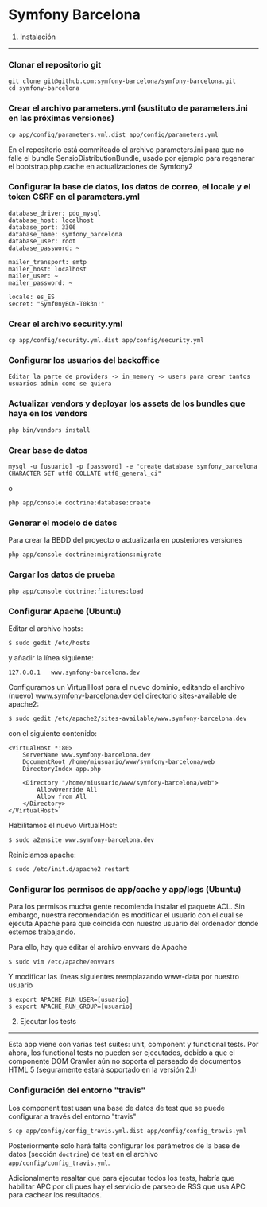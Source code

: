 Symfony Barcelona
==============

1) Instalación
--------------------------------

### Clonar el repositorio git

    git clone git@github.com:symfony-barcelona/symfony-barcelona.git
	cd symfony-barcelona

### Crear el archivo parameters.yml (sustituto de parameters.ini en las próximas versiones)

	cp app/config/parameters.yml.dist app/config/parameters.yml

En el repositorio está commiteado el archivo parameters.ini para que no falle el bundle SensioDistributionBundle, usado por ejemplo para regenerar el bootstrap.php.cache en actualizaciones de Symfony2

### Configurar la base de datos, los datos de correo, el locale y el token CSRF en el parameters.yml

    database_driver: pdo_mysql
    database_host: localhost
    database_port: 3306
    database_name: symfony_barcelona
    database_user: root
    database_password: ~

    mailer_transport: smtp
    mailer_host: localhost
    mailer_user: ~
    mailer_password: ~

    locale: es_ES
    secret: "Symf0nyBCN-T0k3n!"

### Crear el archivo security.yml

    cp app/config/security.yml.dist app/config/security.yml

### Configurar los usuarios del backoffice

    Editar la parte de providers -> in_memory -> users para crear tantos usuarios admin como se quiera

### Actualizar vendors y deployar los assets de los bundles que haya en los vendors

	php bin/vendors install

### Crear base de datos

	mysql -u [usuario] -p [password] -e "create database symfony_barcelona CHARACTER SET utf8 COLLATE utf8_general_ci"

o

	php app/console doctrine:database:create

### Generar el modelo de datos

Para crear la BBDD del proyecto o actualizarla en posteriores versiones

	php app/console doctrine:migrations:migrate

### Cargar los datos de prueba

	php app/console doctrine:fixtures:load

### Configurar Apache (Ubuntu)

Editar el archivo hosts:

	$ sudo gedit /etc/hosts

y añadir la línea siguiente:

	127.0.0.1   www.symfony-barcelona.dev

Configuramos un VirtualHost para el nuevo dominio, editando el archivo (nuevo) www.symfony-barcelona.dev del directorio sites-available de apache2:

	$ sudo gedit /etc/apache2/sites-available/www.symfony-barcelona.dev

con el siguiente contenido:

	<VirtualHost *:80>
		ServerName www.symfony-barcelona.dev
		DocumentRoot /home/miusuario/www/symfony-barcelona/web
		DirectoryIndex app.php

		<Directory "/home/miusuario/www/symfony-barcelona/web">
	  		AllowOverride All
	  		Allow from All
		</Directory>
	</VirtualHost>

Habilitamos el nuevo VirtualHost:

	$ sudo a2ensite www.symfony-barcelona.dev

Reiniciamos apache:

	$ sudo /etc/init.d/apache2 restart

### Configurar los permisos de app/cache y app/logs (Ubuntu)

Para los permisos mucha gente recomienda instalar el paquete ACL.
Sin embargo, nuestra recomendación es modificar el usuario con el cual se ejecuta Apache para que coincida con nuestro usuario del ordenador donde estemos trabajando.

Para ello, hay que editar el archivo envvars de Apache

    $ sudo vim /etc/apache/envvars

Y modificar las líneas siguientes reemplazando www-data por nuestro usuario

    $ export APACHE_RUN_USER=[usuario]
    $ export APACHE_RUN_GROUP=[usuario]

2) Ejecutar los tests
---------------------

Esta app viene con varias test suites: unit, component y functional tests. Por ahora, los
functional tests no pueden ser ejecutados, debido a que el componente DOM Crawler aún no
soporta el parseado de documentos HTML 5 (seguramente estará soportado en la versión 2.1)

### Configuración del entorno "travis"

Los component test usan una base de datos de test que se puede configurar a través del entorno
"travis"

    $ cp app/config/config_travis.yml.dist app/config/config_travis.yml

Posteriormente solo hará falta configurar los parámetros de la base de datos (sección
```doctrine```) de test en el archivo ```app/config/config_travis.yml```.

Adicionalmente resaltar que para ejecutar todos los tests, habría que habilitar APC por cli
pues hay el servicio de parseo de RSS que usa APC para cachear los resultados.